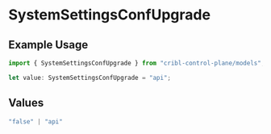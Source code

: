 # SystemSettingsConfUpgrade

## Example Usage

```typescript
import { SystemSettingsConfUpgrade } from "cribl-control-plane/models";

let value: SystemSettingsConfUpgrade = "api";
```

## Values

```typescript
"false" | "api"
```